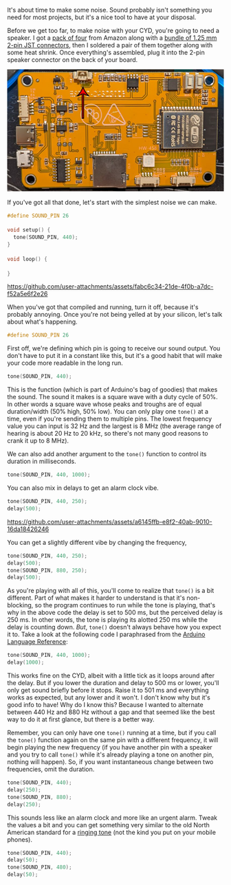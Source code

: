 It's about time to make some noise. Sound probably isn't something you need for most projects, but it's a nice tool to have at your disposal. 

Before we get too far, to make noise with your CYD, you're going to need a speaker. I got a [pack of four](https://www.amazon.com/dp/B0177ABRQ6) from Amazon along with a [bundle of 1.25 mm 2-pin JST connectors](https://www.amazon.com/dp/B078NPRW46), then I soldered a pair of them together along with some heat shrink. Once everything's assembled, plug it into the 2-pin speaker connector on the back of your board.

<img src="../assets/img/01/cyd-speaker-connector.jpg" alt="Back of the CYD board with a red arrow pointing to the speaker connector">

If you've got all that done, let's start with the simplest noise we can make.

```C++
#define SOUND_PIN 26

void setup() {
  tone(SOUND_PIN, 440);
}

void loop() {

}
```

https://github.com/user-attachments/assets/fabc6c34-21de-4f0b-a7dc-f52a5e6f2e26

When you've got that compiled and running, turn it off, because it's probably annoying. Once you're not being yelled at by your silicon, let's talk about what's happening.

```C++
#define SOUND_PIN 26
```

First off, we're defining which pin is going to receive our sound output. You don't have to put it in a constant like this, but it's a good habit that will make your code more readable in the long run.

```C++
tone(SOUND_PIN, 440);
```

This is the function (which is part of Arduino's bag of goodies) that makes the sound. The sound it makes is a square wave with a duty cycle of 50%. In other words a square wave whose peaks and troughs are of equal duration/width (50% high, 50% low). You can only play one `tone()` at a time, even if you're sending them to multiple pins. The lowest frequency value you can input is 32 Hz and the largest is 8 MHz (the average range of hearing is about 20 Hz to 20 kHz, so there's not many good reasons to crank it up to 8 MHz).

We can also add another argument to the `tone()` function to control its duration in milliseconds.

```C++
tone(SOUND_PIN, 440, 1000);
```

You can also mix in delays to get an alarm clock vibe.

```C++
tone(SOUND_PIN, 440, 250);
delay(500);
```

https://github.com/user-attachments/assets/a6145ffb-e8f2-40ab-9010-16da18426246


You can get a slightly different vibe by changing the frequency,

```C++
tone(SOUND_PIN, 440, 250);
delay(500);
tone(SOUND_PIN, 880, 250);
delay(500);
```

As you're playing with all of this, you'll come to realize that `tone()` is a bit different. Part of what makes it harder to understand is that it's non-blocking, so the program continues to run while the tone is playing, that's why in the above code the delay is set to 500 ms, but the perceived delay is 250 ms. In other words, the tone is playing its alotted 250 ms while the delay is counting down. *But*, `tone()` doesn't always behave how you expect it to. Take a look at the following code I paraphrased from the [Arduino Language Reference](https://docs.arduino.cc/language-reference/en/functions/advanced-io/tone/):

```C++
tone(SOUND_PIN, 440, 1000);
delay(1000);
```

This works fine on the CYD, albeit with a little tick as it loops around after the delay. But if you lower the duration and delay to 500 ms or lower, you'll only get sound briefly before it stops. Raise it to 501 ms and everything works as expected, but any lower and it won't. I don't know why but it's good info to have! Why do I know this? Because I wanted to alternate between 440 Hz and 880 Hz without a gap and that seemed like the best way to do it at first glance, but there is a better way.

Remember, you can only have one `tone()` running at a time, but if you call the `tone()` function again on the same pin with a different frequency, it will begin playing the new frequency (if you have another pin with a speaker and you try to call `tone()` while it's already playing a tone on another pin, nothing will happen). So, if you want instantaneous change between two frequencies, omit the duration.

```C++
tone(SOUND_PIN, 440);
delay(250);
tone(SOUND_PIN, 880);
delay(250);
```

This sounds less like an alarm clock and more like an urgent alarm. Tweak the values a bit and you can get something very similar to the old North American standard for a [ringing tone](https://en.wikipedia.org/wiki/Ringing_tone) (not the kind you put on your mobile phones).

```C++
tone(SOUND_PIN, 440);
delay(50);
tone(SOUND_PIN, 480);
delay(50);
```